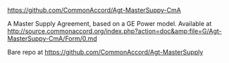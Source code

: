 <a href="https://github.com/CommonAccord/Agt-MasterSuppy-CmA">https://github.com/CommonAccord/Agt-MasterSuppy-CmA</a>

A Master Supply Agreement, based on a GE Power model.  Available at http://source.commonaccord.org/index.php?action=doc&amp;file=G/Agt-MasterSuppy-CmA/Form/0.md

Bare repo at <a href="https://github.com/CommonAccord/Agt-MasterSupply">https://github.com/CommonAccord/Agt-MasterSupply</a>
